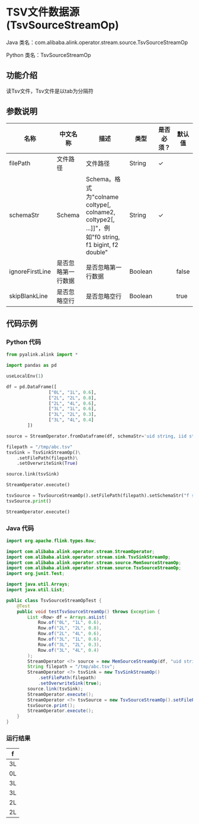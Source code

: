 # TSV文件数据源 (TsvSourceStreamOp)
Java 类名：com.alibaba.alink.operator.stream.source.TsvSourceStreamOp

Python 类名：TsvSourceStreamOp


## 功能介绍

读Tsv文件，Tsv文件是以tab为分隔符

## 参数说明

| 名称 | 中文名称 | 描述 | 类型 | 是否必须？ | 默认值 |
| --- | --- | --- | --- | --- | --- |
| filePath | 文件路径 | 文件路径 | String | ✓ |  |
| schemaStr | Schema | Schema。格式为"colname coltype[, colname2, coltype2[, ...]]"，例如"f0 string, f1 bigint, f2 double" | String | ✓ |  |
| ignoreFirstLine | 是否忽略第一行数据 | 是否忽略第一行数据 | Boolean |  | false |
| skipBlankLine | 是否忽略空行 | 是否忽略空行 | Boolean |  | true |


## 代码示例
### Python 代码
```python
from pyalink.alink import *

import pandas as pd

useLocalEnv(1)

df = pd.DataFrame([
                ["0L", "1L", 0.6],
                ["2L", "2L", 0.8],
                ["2L", "4L", 0.6],
                ["3L", "1L", 0.6],
                ["3L", "2L", 0.3],
                ["3L", "4L", 0.4]
        ])

source = StreamOperator.fromDataframe(df, schemaStr='uid string, iid string, label double')

filepath = "/tmp/abc.tsv"
tsvSink = TsvSinkStreamOp()\
    .setFilePath(filepath)\
    .setOverwriteSink(True)

source.link(tsvSink)

StreamOperator.execute()

tsvSource = TsvSourceStreamOp().setFilePath(filepath).setSchemaStr("f string");
tsvSource.print()

StreamOperator.execute()

```
### Java 代码
```java
import org.apache.flink.types.Row;

import com.alibaba.alink.operator.stream.StreamOperator;
import com.alibaba.alink.operator.stream.sink.TsvSinkStreamOp;
import com.alibaba.alink.operator.stream.source.MemSourceStreamOp;
import com.alibaba.alink.operator.stream.source.TsvSourceStreamOp;
import org.junit.Test;

import java.util.Arrays;
import java.util.List;

public class TsvSourceStreamOpTest {
	@Test
	public void testTsvSourceStreamOp() throws Exception {
		List <Row> df = Arrays.asList(
			Row.of("0L", "1L", 0.6),
			Row.of("2L", "2L", 0.8),
			Row.of("2L", "4L", 0.6),
			Row.of("3L", "1L", 0.6),
			Row.of("3L", "2L", 0.3),
			Row.of("3L", "4L", 0.4)
		);
		StreamOperator <?> source = new MemSourceStreamOp(df, "uid string, iid string, label double");
		String filepath = "/tmp/abc.tsv";
		StreamOperator <?> tsvSink = new TsvSinkStreamOp()
			.setFilePath(filepath)
			.setOverwriteSink(true);
		source.link(tsvSink);
		StreamOperator.execute();
		StreamOperator <?> tsvSource = new TsvSourceStreamOp().setFilePath(filepath).setSchemaStr("f string");
		tsvSource.print();
		StreamOperator.execute();
	}
}
```

### 运行结果
|f
|---
|3L
|0L
|3L
|3L
|2L
|2L

